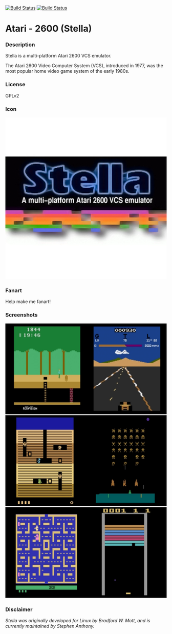 [![Build Status](https://travis-ci.org/kodi-game/game.libretro.stella.svg?branch=master)](https://travis-ci.org/kodi-game/game.libretro.stella)
[![Build Status](https://ci.appveyor.com/api/projects/status/github/kodi-game/game.libretro.stella?svg=true)](https://ci.appveyor.com/project/kodi-game/game-libretro-stella)

# Atari - 2600 (Stella)

### Description

Stella is a multi-platform Atari 2600 VCS emulator.

The Atari 2600 Video Computer System (VCS), introduced in 1977, was the most popular home video game system of the early 1980s.

### License

GPLv2

### Icon

![Atari - 2600 (Stella) icon](game.libretro.stella/resources/icon.png)

### Fanart

Help make me fanart!

### Screenshots

![Atari - 2600 (Stella) screenshot](game.libretro.stella/resources/screenshot-01.jpg)
![Atari - 2600 (Stella) screenshot](game.libretro.stella/resources/screenshot-02.jpg)
![Atari - 2600 (Stella) screenshot](game.libretro.stella/resources/screenshot-03.jpg)

### Disclaimer

*Stella was originally developed for Linux by Bradford W. Mott, and is currently maintained by Stephen Anthony.*
